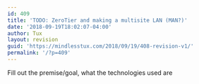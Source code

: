 ```yaml
---
id: 409
title: 'TODO: ZeroTier and making a multisite LAN (MAN?)'
date: '2018-09-19T18:02:07-04:00'
author: Tux
layout: revision
guid: 'https://mindlesstux.com/2018/09/19/408-revision-v1/'
permalink: '/?p=409'
---
```


Fill out the premise/goal, what the technologies used are